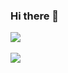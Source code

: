 ### Hi there 👋
<a href="https://www.linkedin.com/in/pongsakorn-jansanit/">
   <img src="https://img.shields.io/badge/LinkedIn-0077B5?style=for-the-badge&logo=linkedin&logoColor=white"/>
</a>
<br /><br />
<a href="https://www.behance.net/pongsakjansani">
   <img src="https://img.shields.io/badge/Behance-0054F7?style=for-the-badge&logo=behance&logoColor=white" />
</a>
